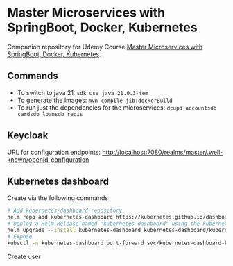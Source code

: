 # Master Microservices with SpringBoot, Docker, Kubernetes

Companion repository for Udemy Course
[Master Microservices with SpringBoot, Docker, Kubernetes](https://www.udemy.com/course/master-microservices-with-spring-docker-kubernetes/).

## Commands

- To switch to java 21: `sdk use java 21.0.3-tem`
- To generate the images: `mvn compile jib:dockerBuild`
- To run just the dependencies for the microservices: `dcupd accountsdb cardsdb loansdb redis`

## Keycloak

URL for configuration endpoints: [http://localhost:7080/realms/master/.well-known/openid-configuration](http://localhost:7080/realms/master/.well-known/openid-configuration)

## Kubernetes dashboard

Create via the following commands

```bash
# Add kubernetes-dashboard repository
helm repo add kubernetes-dashboard https://kubernetes.github.io/dashboard/
# Deploy a Helm Release named "kubernetes-dashboard" using the kubernetes-dashboard chart
helm upgrade --install kubernetes-dashboard kubernetes-dashboard/kubernetes-dashboard --create-namespace --namespace kubernetes-dashboard
# Expose
kubectl -n kubernetes-dashboard port-forward svc/kubernetes-dashboard-kong-proxy 8443:443
```

Create user

